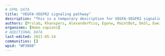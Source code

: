 ```yaml
---
# GPML DATA
title: "VEGFA-VEGFR2 signaling pathway"
description: "This is a temporary description for VEGFA-VEGFR2 signaling pathway"
authors: [Prslab, Khanspers, AlexanderPico, Egonw, MaintBot, DeSl, Eweitz]
organisms: [Homo sapiens]
# ADDITIONAL DATA
last-edited: 2021-05-14
communities: []
wpid: "WP3888"
---
```


